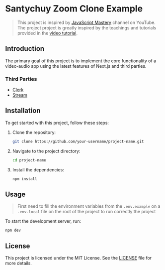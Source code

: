 # Santychuy Zoom Clone Example

> This project is inspired by [JavaScript Mastery](https://www.youtube.com/@javascriptmastery) channel on YouTube. The project project is greatly inspired by the teachings and tutorials provided in the [video tutorial](https://youtu.be/R8CIO1DZ2b8?si=EcMhFOOQG7DcmKZm).

## Introduction

The primary goal of this project is to implement the core functionality of a video-audio app using the latest features of Next.js and third parties.

### Third Parties

- [Clerk](https://clerk.com/)
- [Stream](https://getstream.io/)

## Installation

To get started with this project, follow these steps:

1. Clone the repository:

   ```bash
   git clone https://github.com/your-username/project-name.git
   ```

2. Navigate to the project directory:

   ```bash
   cd project-name
   ```

3. Install the dependencies:

   ```bash
   npm install
   ```

## Usage

> First need to fill the environment variables from the `.env.example` on a `.env.local` file on the root of the project to run correctly the project

To start the development server, run:

```bash
npm dev
```

## License

This project is licensed under the MIT License. See the [LICENSE](/LICENSE) file for more details.

